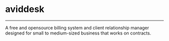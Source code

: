 # aviddesk
------------------
A free and opensource billing system and client relationship manager designed for small to medium-sized business that works on contracts.

